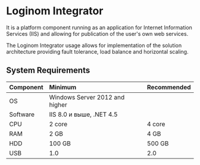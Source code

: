 # Loginom Integrator

It is a platform component running as an application for Internet Information Services (IIS) and allowing for publication of the user's own web services.

The Loginom Integrator usage allows for implementation of the solution architecture providing fault tolerance, load balance and horizontal scaling.

## System Requirements

| Component | Minimum | Recommended |
|:--------- |:-------------|:------------- |
| OS | Windows Server 2012 and higher | |
| Software | IIS 8.0 и выше, .NET 4.5 | |
| CPU | 2 core | 4 core |
| RAM | 2 GB | 4 GB |
| HDD | 100 GB | 500 GB |
| USB | 1.0 | 2.0 |
